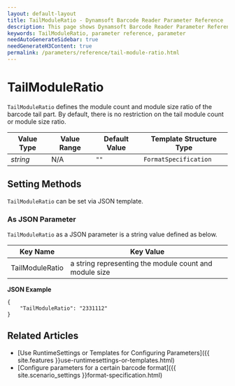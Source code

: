 ```yaml
---
layout: default-layout
title: TailModuleRatio - Dynamsoft Barcode Reader Parameter Reference
description: This page shows Dynamsoft Barcode Reader Parameter Reference for TailModuleRatio.
keywords: TailModuleRatio, parameter reference, parameter
needAutoGenerateSidebar: true
needGenerateH3Content: true
permalink: /parameters/reference/tail-module-ratio.html
---
```



# TailModuleRatio 

`TailModuleRatio` defines the module count and module size ratio of the barcode tail part. By default, there is no restriction on the tail module count or module size ratio.

| Value Type | Value Range | Default Value | Template Structure Type |
| ---------- | ----------- | ------------- | ----------------------- |
| *string* | N/A | `""` | `FormatSpecification` |
    
## Setting Methods
`TailModuleRatio` can be set via JSON template.

### As JSON Parameter
`TailModuleRatio` as a JSON parameter is a string value defined as below.   

| Key Name | Key Value |
| -------- | --------- |
| TailModuleRatio | a string representing the module count and module size |


**JSON Example**   
```
{
    "TailModuleRatio": "2331112"
}
```


<!--
## Impacts on Performance
### Speed
`TailModuleRatio` has no influence on the Speed.

### Read Rate
Setting `TailModuleRatio` to an appropriate value when detecting non-standard barcode may improve the Read Rate. 

### Accuracy
Setting `TailModuleRatio` to an appropriate value when detecting non-standard barcode may improve the Accuracy.

-->
## Related Articles
- [Use RuntimeSettings or Templates for Configuring Parameters]({{ site.features }}use-runtimesettings-or-templates.html)
- [Configure parameters for a certain barcode format]({{ site.scenario_settings }}format-specification.html)
